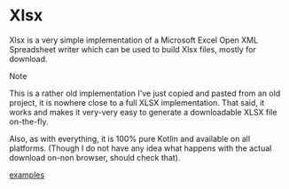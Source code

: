 # Xlsx

Xlsx is a very simple implementation of a Microsoft Excel Open XML Spreadsheet writer
which can be used to build Xlsx files, mostly for download.

> [!NOTE]
> This is a rather old implementation I've just copied and pasted from an old project,
> it is nowhere close to a full XLSX implementation. That said, it works and makes it
> very-very easy to generate a downloadable XLSX file on-the-fly.
> 
> Also, as with everything, it is 100% pure Kotlin and available on all platforms.
> (Though I do not have any idea what happens with the actual download on-non browser, 
> should check that).

[examples](actualize://example-group?name=xlsx)
